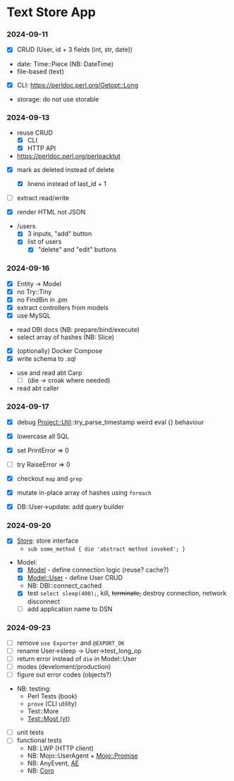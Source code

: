# Text Store App

### 2024-09-11

- [x] CRUD (User, id + 3 fields (int, str, date))
- date: Time::Piece (NB: DateTime)
- file-based (text)
- [x] CLI: https://perldoc.perl.org/Getopt::Long
- storage: do not use storable

### 2024-09-13

- reuse CRUD
  - [x] CLI
  - [x] HTTP API
- https://perldoc.perl.org/perlpacktut
- [x] mark as deleted instead of delete
  - [x] lineno instead of last_id + 1
- [ ] extract read/write

- [x] render HTML not JSON
- /users
  - [x] 3 inputs, "add" button
  - [x] list of users
    - [x] "delete" and "edit" buttons

### 2024-09-16

- [x] Entity -> Model
- [x] no Try::Tiny
- [x] no FindBin in .pm
- [x] extract controllers from models
- [x] use MySQL
- read DBI docs (NB: prepare/bind/execute)
- select array of hashes (NB: Slice)
- [x] (optionally) Docker Compose
- [x] write schema to .sql
- use and read abt Carp
  - [ ] (die -> croak where needed)
- read abt caller

### 2024-09-17

- [x] debug [Project::Util](./lib/Project/Util.pm)::try_parse_timestamp weird eval {} behaviour

- [x] lowercase all SQL
- [x] set PrintError => 0
- [ ] try RaiseError => 0
- [x] checkout `map` and `grep`
- [x] mutate in-place array of hashes using `foreach`
- [x] DB::User->update: add query builder

### 2024-09-20

- [x] [Store](./lib/Store.pm): store interface
  - `sub some_method { die 'abstract method invoked'; }`
- Model:
  - [x] [Model](./lib/Model.pm) - define connection logic (reuse? cache?)
  - [x] [Model::User](./lib/Model/User.pm) - define User CRUD
  - NB: DBI::connect_cached
  - [x] test `select sleep(400);`, kill, ~~terminate,~~ destroy connection, network disconnect
  - [ ] add application name to DSN

### 2024-09-23

- [ ] remove `use Exporter` and `@EXPORT_OK`
- [ ] rename User->sleep -> User->test_long_op
- [ ] return error instead of `die` in Model::User
- [ ] modes (develoment/production)
- [ ] figure out error codes (objects?)
- NB: testing:
  - Perl Tests (book)
  - `prove` (CLI utility)
  - Test::More
  - [Test::Most (yt)](https://www.youtube.com/watch?v=Gwg4cn3IxNI&list=PLvHhdy-GnNXCjZHNkOk4_tkH4b1PW7z8x)
- [ ] unit tests
- [ ] functional tests
  - NB: LWP (HTTP client)
  - NB: Mojo::UserAgent + [Mojo::Promise](https://docs.mojolicious.org/Mojo/Promise)
  - NB: AnyEvent, [AE](https://metacpan.org/pod/AE)
  - NB: [Coro](https://metacpan.org/pod/Coro)
